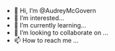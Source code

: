 - 👋 Hi, I’m @AudreyMcGovern 
- 👀 I’m interested...
- 🌱 I’m currently learning... 
- 💞️ I’m looking to collaborate on ...
- 📫 How to reach me ...

<!---
AudreyMcGovern/AudreyMcGovern is a ✨ special ✨ repository because its `README.md` (this file) appears on your GitHub profile.
You can click the Preview link to take a look at your changes.
--->

